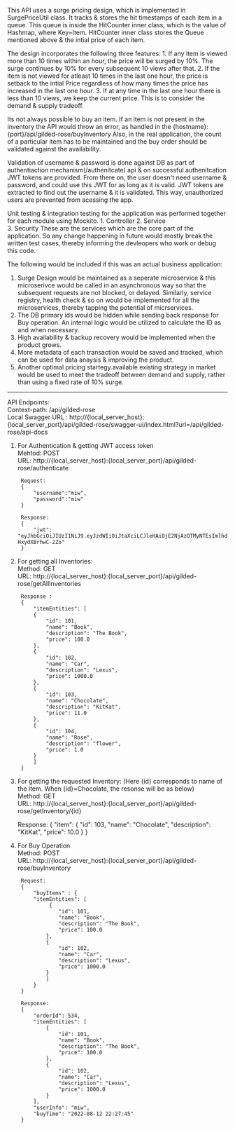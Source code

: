 This API uses a surge pricing design, which is implemented in SurgePriceUtil class. It tracks & stores the hit timestamps of each item in a queue. This queue is inside the HitCounter inner class, which is the value of Hashmap, where Key=Item. HitCounter inner class stores the Queue mentioned above & the intial price of each item.

The design incorporates the following three features:
	1. If any item is viewed more than 10 times within an hour, the price will be surged by 10%. The surge continues by 10% for every subsequent 10 views after that.
	2. If the item is not viewed for atleast 10 times in the last one hour, the price is setback to the intial Price regardless of how many times the price has increased in the last one hour.
	3. If at any time in the last one hour there is less than 10 views, we keep the current price.
This is to consider the demand & supply tradeoff.
	
Its not always possible to buy an item. If an item is not present in the inventory the API would throw an error, as handled in the {hostname}: {port}/api/gilded-rose/buyInventory
Also, in the real application, the count of a particular item has to be maintained and the buy order should be validated against the availability.

Validation of username & password is done against DB as part of authentiaction mechanism(/authenitcate) api & on successful authenitcation JWT tokens are provided.
From there on, the user doesn't need username & password, and could use this JWT for as long as it is valid. 
JWT tokens are extracted to find out the username & it is validated. This way, unauthorized users are prevented from acessing the app.

Unit testing & integration testing for the application was performed together for each module using Mockito.
	1. Controller
	2. Service	
	3. Security 
These are the services which are the core part of the application. So any change happening in future would mostly break the written test cases, thereby 
informing the devleopers who work or debug this code.

The following would be included if this was an actual business application:
1. Surge Design would be maintained as a seperate microservice & this microserivce would be called in an asynchronous way so that the subsequent requests are not blocked, or delayed. Similarly, service registry,  health check & so on would be implemented for all the microservices, thereby tapping the potential of micrservices.
2. The DB primary ids would be hidden while sending back response for Buy operation. An internal logic would be utilized to calculate the ID as and when necessary. 
3. High availability & backup recovery would be implemented when the product grows.
4. More metadata of each transaction would be saved and tracked, which can be used for data anaysis & improving the product.
5. Another optimal pricing startegy.available existing strategy in market would be used to meet the tradeoff between demand and supply, rather than using a fixed rate of 10% surge. 
-------------------------------------------------------------------------------------------------------------------------------------
API Endpoints:</br>
Context-path: /api/gilded-rose</br>
Local Swagger URL : http://{local_server_host}:{local_server_port}/api/gilded-rose/swagger-ui/index.html?url=/api/gilded-rose/api-docs</br>

1. For Authentication & getting JWT access token</br>
Mehtod: POST</br>
URL: http://{local_server_host}:{local_server_port}/api/gilded-rose/authenticate</br>
		
		Request:
		{
		    "username":"miw",
		    "password":"miw"
		}
		
		Response:
		{
		    "jwt": "eyJhbGciOiJIUzI1NiJ9.eyJzdWIiOiJtaXciLCJleHAiOjE2NjAzOTMyNTEsImlhdCI6MTY2MDM1NzI1MX0._8FzuGQNlO20gvRwqEUpv7be3VD1-HxydXBrhwC-2Zo"
		}

2. For getting all Inventories: </br>
Method: GET</br>
URL: http://{local_server_host}:{local_server_port}/api/gilded-rose/getAllInventories</br>
		
		
		Response :
		{
		    "itemEntities": [
			{
			    "id": 101,
			    "name": "Book",
			    "description": "The Book",
			    "price": 100.0
			},
			{
			    "id": 102,
			    "name": "Car",
			    "description": "Lexus",
			    "price": 1000.0
			},
			{
			    "id": 103,
			    "name": "Chocolate",
			    "description": "KitKat",
			    "price": 11.0
			},
			{
			    "id": 104,
			    "name": "Rose",
			    "description": "flower",
			    "price": 1.0
			}
		    ]
		}

3. For getting the requested Inventory: (Here {id} corresponds to name of the item. When {id}=Chocolate, the resonse will be as below)</br>
Method: GET</br>
URL: http://{local_server_host}:{local_server_port}/api/gilded-rose/getInventory/{id} </br>


	Response:
	{
	    "item": {
	        "id": 103,
	        "name": "Chocolate",
	        "description": "KitKat",
	        "price": 10.0
	    }
	}


4. For Buy Operation</br>
Method: POST</br>
URL: http://{local_server_host}:{local_server_port}/api/gilded-rose/buyInventory </br>


		Request:
		{
			"buyItems" : {
		    "itemEntities": [
		         {
		            "id": 101,
		            "name": "Book",
		            "description": "The Book",
		            "price": 100.0
		        },
		        {
		            "id": 102,
		            "name": "Car",
		            "description": "Lexus",
		            "price": 1000.0
		        }
				]
			}	
		}
		
		Response: 
		{
		    "orderId": 534,
		    "itemEntities": [
		        {
		            "id": 101,
		            "name": "Book",
		            "description": "The Book",
		            "price": 100.0
		        },
		        {
		            "id": 102,
		            "name": "Car",
		            "description": "Lexus",
		            "price": 1000.0
		        }
		    ],
		    "userInfo": "miw",
		    "buyTime": "2022-08-12 22:27:45"
		}

 
